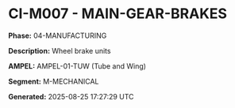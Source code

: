 # CI-M007 - MAIN-GEAR-BRAKES

**Phase:** 04-MANUFACTURING

**Description:** Wheel brake units

**AMPEL:** AMPEL-01-TUW (Tube and Wing)

**Segment:** M-MECHANICAL

**Generated:** 2025-08-25 17:27:29 UTC
